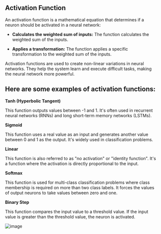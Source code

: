 ## **Activation Function**

An activation function is a mathematical equation that determines if a neuron should be activated in a neural network: 

* **Calculates the weighted sum of inputs:** The function calculates the weighted sum of the inputs.

* **Applies a transformation:** The function applies a specific transformation to the weighted sum of the inputs.

Activation functions are used to create non-linear variations in neural networks. They help the system learn and execute difficult tasks, making the neural network more powerful. 

## **Here are some examples of activation functions:**

**Tanh (Hyperbolic Tangent)**

This function outputs values between -1 and 1. It's often used in recurrent neural networks (RNNs) and long short-term memory networks (LSTMs). 

**Sigmoid**

This function uses a real value as an input and generates another value between 0 and 1 as the output. It's widely used in classification problems. 

**Linear**

This function is also referred to as "no activation" or "identity function". It's a function where the activation is directly proportional to the input. 

**Softmax**

This function is used for multi-class classification problems where class membership is required on more than two class labels. It forces the values of output neurons to take values between zero and one. 

**Binary Step**

This function compares the input value to a threshold value. If the input value is greater than the threshold value, the neuron is activated. 


![image](https://github.com/user-attachments/assets/3e5843a9-7472-43ee-9580-631227408c59)

